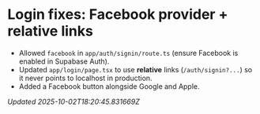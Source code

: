 # Login fixes: Facebook provider + relative links

- Allowed `facebook` in `app/auth/signin/route.ts` (ensure Facebook is enabled in Supabase Auth).
- Updated `app/login/page.tsx` to use **relative** links (`/auth/signin?...`) so it never points to localhost in production.
- Added a Facebook button alongside Google and Apple.

_Updated 2025-10-02T18:20:45.831669Z_
